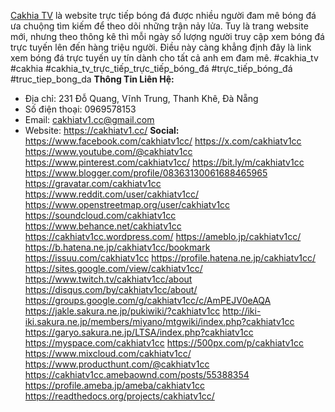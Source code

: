 <a href="https://cakhiatv1.cc/">Cakhia TV</a> là website trực tiếp bóng đá được nhiều người đam mê bóng đá ưa chuộng tìm kiếm để theo dõi những trận nảy lửa. Tuy là trang website mới, nhưng theo thông kê thì mỗi ngày số lượng người truy cập xem bóng đá trực tuyến lên đến hàng triệu người. Điều này càng khẳng định đây là link xem bóng đá trực tuyến uy tín dành cho tất cả anh em đam mê.
#cakhia_tv #cakhia #cakhia_tv_trực_tiếp_trực_tiếp_bóng_đá #trực_tiếp_bóng_đá #truc_tiep_bong_da
<strong>Thông Tin Liên Hệ:</strong>
- Địa chỉ: 231 Đỗ Quang, Vĩnh Trung, Thanh Khê, Đà Nẵng
- Số điện thoại: 0969578153
- Email: cakhiatv1.cc@gmail.com
- Website: <a href="https://cakhiatv1.cc/">https://cakhiatv1.cc/</a>
<strong>Social:</strong>
<a href="https://www.facebook.com/cakhiatv1cc/">https://www.facebook.com/cakhiatv1cc/</a>
<a href="https://x.com/cakhiatv1cc">https://x.com/cakhiatv1cc</a>
<a href="https://www.youtube.com/@cakhiatv1cc">https://www.youtube.com/@cakhiatv1cc</a>
<a href="https://www.pinterest.com/cakhiatv1cc/">https://www.pinterest.com/cakhiatv1cc/</a>
<a href="https://bit.ly/m/cakhiatv1cc">https://bit.ly/m/cakhiatv1cc</a>
<a href="https://www.blogger.com/profile/08363130061688465965">https://www.blogger.com/profile/08363130061688465965</a>
<a href="https://gravatar.com/cakhiatv1cc">https://gravatar.com/cakhiatv1cc</a>
<a href="https://www.reddit.com/user/cakhiatv1cc/">https://www.reddit.com/user/cakhiatv1cc/</a>
<a href="https://www.openstreetmap.org/user/cakhiatv1cc">https://www.openstreetmap.org/user/cakhiatv1cc</a>
<a href="https://soundcloud.com/cakhiatv1cc">https://soundcloud.com/cakhiatv1cc</a>
<a href="https://www.behance.net/cakhiatv1cc">https://www.behance.net/cakhiatv1cc</a>
<a href="https://cakhiatv1cc.wordpress.com/">https://cakhiatv1cc.wordpress.com/</a>
<a href="https://ameblo.jp/cakhiatv1cc/">https://ameblo.jp/cakhiatv1cc/</a>
<a href="https://b.hatena.ne.jp/cakhiatv1cc/bookmark">https://b.hatena.ne.jp/cakhiatv1cc/bookmark</a>
<a href="https://issuu.com/cakhiatv1cc">https://issuu.com/cakhiatv1cc</a>
<a href="https://profile.hatena.ne.jp/cakhiatv1cc/">https://profile.hatena.ne.jp/cakhiatv1cc/</a>
<a href="https://sites.google.com/view/cakhiatv1cc/">https://sites.google.com/view/cakhiatv1cc/</a>
<a href="https://www.twitch.tv/cakhiatv1cc/about">https://www.twitch.tv/cakhiatv1cc/about</a>
<a href="https://disqus.com/by/cakhiatv1cc/about/">https://disqus.com/by/cakhiatv1cc/about/</a>
<a href="https://groups.google.com/g/cakhiatv1cc/c/AmPEJV0eAQA">https://groups.google.com/g/cakhiatv1cc/c/AmPEJV0eAQA</a>
<a href="https://jakle.sakura.ne.jp/pukiwiki/?cakhiatv1cc">https://jakle.sakura.ne.jp/pukiwiki/?cakhiatv1cc</a>
<a href="http://iki-iki.sakura.ne.jp/members/miyano/mtgwiki/index.php?cakhiatv1cc">http://iki-iki.sakura.ne.jp/members/miyano/mtgwiki/index.php?cakhiatv1cc</a>
<a href="https://garyo.sakura.ne.jp/LTSA/index.php?cakhiatv1cc">https://garyo.sakura.ne.jp/LTSA/index.php?cakhiatv1cc</a>
<a href="https://myspace.com/cakhiatv1cc">https://myspace.com/cakhiatv1cc</a>
<a href="https://500px.com/p/cakhiatv1cc">https://500px.com/p/cakhiatv1cc</a>
<a href="https://www.mixcloud.com/cakhiatv1cc/">https://www.mixcloud.com/cakhiatv1cc/</a>
<a href="https://www.producthunt.com/@cakhiatv1cc">https://www.producthunt.com/@cakhiatv1cc</a>
<a href="https://cakhiatv1cc.amebaownd.com/posts/55388354">https://cakhiatv1cc.amebaownd.com/posts/55388354</a>
<a href="https://profile.ameba.jp/ameba/cakhiatv1cc">https://profile.ameba.jp/ameba/cakhiatv1cc</a>
<a href="https://readthedocs.org/projects/cakhiatv1cc/">https://readthedocs.org/projects/cakhiatv1cc/</a>